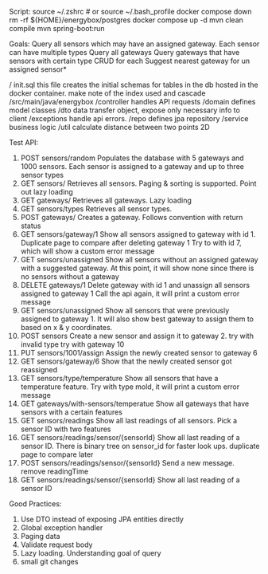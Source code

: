 Script:
source ~/.zshrc  # or source ~/.bash_profile
docker compose down                         
rm -rf ${HOME}/energybox/postgres
docker compose up -d 
mvn clean compile
mvn spring-boot:run


Goals:
    Query all sensors which may have an assigned gateway. Each sensor can have multiple types
    Query all gateways
    Query gateways that have sensors with certain type
    CRUD for each
    Suggest nearest gateway for un assigned sensor*

    

/
    init.sql this file creates the initial schemas for tables in the db hosted in the docker container. make note of the index used and cascade
    /src/main/java/energybox
        /controller handles API requests
        /domain defines model classes
        /dto data transfer object, expose only necessary info to client
        /exceptions handle api errors.
        /repo defines jpa repository
        /service business logic
        /util calculate distance between two points 2D
        

Test API:

1. POST sensors/random
    Populates the database with 5 gateways and 1000 sensors. Each sensor is assigned to a gateway and up to three sensor types
2. GET sensors/
   Retrieves all sensors. Paging & sorting is supported. Point out lazy loading
3. GET gateways/
    Retrieves all gateways. Lazy loading
4. GET sensors/types
    Retrieves all sensor types.
5. POST gateways/
   Creates a gateway. Follows convention with return status
6. GET sensors/gateway/1
    Show all sensors assigned to gateway with id 1. Duplicate page to compare after deleting gateway 1
    Try to with id 7, which will show a custom error message
7. GET sensors/unassigned
    Show all sensors without an assigned gateway with a suggested gateway. At this point, it will show none since there is no sensors without a gateway
8. DELETE gateways/1
    Delete gateway with id 1 and unassign all sensors assigned to gateway 1
    Call the api again, it will print a custom error message
9. GET sensors/unassigned
    Show all sensors that were previously assigned to gateway 1. It will also show best gateway to assign them to based on x & y coordinates.
10. POST sensors
    Create a new sensor and assign it to gateway 2. 
    try with invalid type
    try with gateway 10
11. PUT sensors/1001/assign
    Assign the newly created sensor to gateway 6
12. GET sensors/gateway/6
    Show that the newly created sensor got reassigned
13. GET sensors/type/temperature
    Show all sensors that have a temperature feature.
    Try with type mold, it will print a custom error message
14. GET gateways/with-sensors/temperatue
    Show all gateways that have sensors with a certain features
15. GET sensors/readings
    Show all last readings of all sensors. Pick a sensor ID with two features
16. GET sensors/readings/sensor/{sensorId}
    Show all last reading of a sensor ID. There is binary tree on sensor_id for faster look ups. duplicate page to compare later
17. POST sensors/readings/sensor/{sensorId}
    Send a new message. remove readingTime
18. GET sensors/readings/sensor/{sensorId}
    Show all last reading of a sensor ID


Good Practices:
1. Use DTO instead of exposing JPA entities directly
2. Global exception handler
3. Paging data
4. Validate request body
5. Lazy loading. Understanding goal of query
6. small git changes